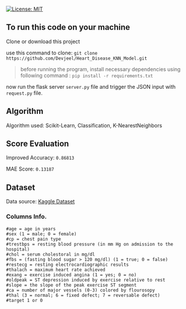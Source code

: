   [![License: MIT](https://img.shields.io/badge/License-MIT-yellow.svg)](https://opensource.org/licenses/MIT)

## To run this code on your machine

Clone or download this project 

use this command to clone: `git clone https://github.com/Devjeel/Heart_Disease_KNN_Model.git` 

> before running the program, install necessary dependencies using following command : `pip install -r requirements.txt`

now run the flask server `server.py` file and trigger the JSON input with `request.py` file.

## Algorithm
Algorithm used: Scikit-Learn, Classification, K-NearestNeighbors

## Score Evaluation 
Improved Accuracy: `0.86813`

MAE Score: `0.13187`

## Dataset

Data source: <a href='https://www.kaggle.com/ronitf/heart-disease-uci' title='Kaggle Link'>Kaggle Dataset</a>

  
  ### Columns Info.
  ```
  #age = age in years
  #sex (1 = male; 0 = female)
  #cp = chest pain type
  #trestbps = resting blood pressure (in mm Hg on admission to the hospital)
  #chol = serum cholestoral in mg/dl
  #fbs = (fasting blood sugar > 120 mg/dl) (1 = true; 0 = false)
  #restecg = resting electrocardiographic results
  #thalach = maximum heart rate achieved
  #exang = exercise induced angina (1 = yes; 0 = no)
  #oldpeak = ST depression induced by exercise relative to rest
  #slope = the slope of the peak exercise ST segment
  #ca = number of major vessels (0-3) colored by flourosopy
  #thal (3 = normal; 6 = fixed defect; 7 = reversable defect)
  #target 1 or 0
  ```
